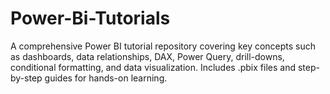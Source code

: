 # Power-Bi-Tutorials
A comprehensive Power BI tutorial repository covering key concepts such as dashboards, data relationships, DAX, Power Query, drill-downs, conditional formatting, and data visualization. Includes .pbix files and step-by-step guides for hands-on learning.
